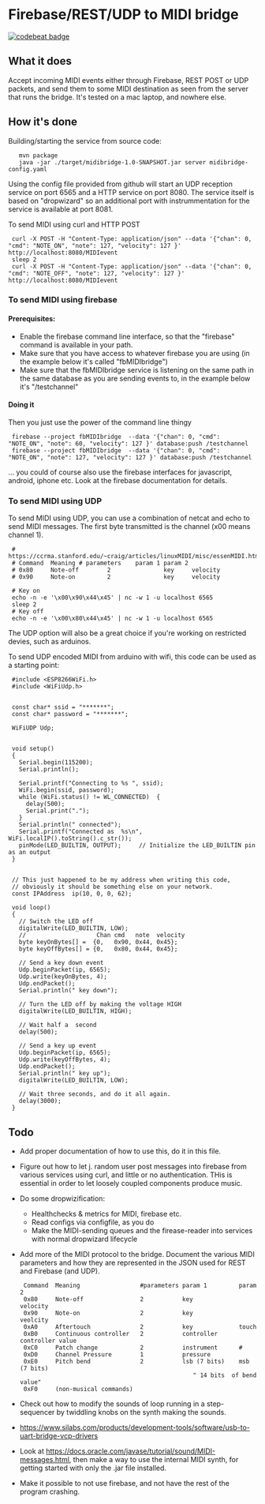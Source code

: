 Firebase/REST/UDP  to MIDI bridge
========
[![codebeat badge](https://codebeat.co/badges/4d8e97f9-6a84-4d33-a36d-c85421290429)](https://codebeat.co/projects/github-com-la3lma-midibridge-master)



What it does
----
Accept incoming MIDI events either through Firebase, REST POST
or UDP packets, and send them to some MIDI destination as seen from
the server that runs the bridge.  It's tested on a mac laptop, and nowhere else.

How it's done
----


Building/starting the service from source code:

       mvn package
       java -jar ./target/midibridge-1.0-SNAPSHOT.jar server midibridge-config.yaml

Using the config file provided from github will start an UDP reception service on port 6565 and a HTTP service on port 8080.   The service itself is based on "dropwizard" so an additional port with instrummentation for the service is available at port 8081.


To send MIDI using curl and HTTP POST


     curl -X POST -H "Content-Type: application/json" --data '{"chan": 0, "cmd": "NOTE_ON", "note": 127, "velocity": 127 }' http://localhost:8080/MIDIevent
     sleep 2
     curl -X POST -H "Content-Type: application/json" --data '{"chan": 0, "cmd": "NOTE_OFF", "note": 127, "velocity": 127 }' http://localhost:8080/MIDIevent


### To send MIDI using firebase

#### Prerequisites:

   * Enable the firebase command line interface, so that the "firebase" command is available in your
     path.
   * Make sure that  you have access to whatever firebase you are using (in the example below it's called "fbMIDIbridge")
   * Make sure that the fbMIDIbridge service is listening on the same path in the same database as you are sending events to, in
     the example below it's "/testchannel"

#### Doing it

Then you just use the power of the command line thingy

     firebase --project fbMIDIbridge  --data '{"chan": 0, "cmd": "NOTE_ON", "note": 60, "velocity": 127 }' database:push /testchannel
     firebase --project fbMIDIbridge  --data '{"chan": 0, "cmd": "NOTE_ON", "note": 127, "velocity": 127 }' database:push /testchannel

... you could of course also use the firebase interfaces for javascript, android, iphone  etc.   Look at the firebase documentation for details.


### To send MIDI using UDP

To send MIDI using UDP, you can use a combination of netcat and echo to send MIDI messages.  The first byte transmitted is the channel (x00 means channel 1).

     # https://ccrma.stanford.edu/~craig/articles/linuxMIDI/misc/essenMIDI.html
     # Command  Meaning # parameters    param 1 param 2
     # 0x80     Note-off        2               key     velocity
     # 0x90     Note-on         2               key     velocity

     # Key on
     echo -n -e '\x00\x90\x44\x45' | nc -w 1 -u localhost 6565
     sleep 2
     # Key off
     echo -n -e '\x00\x80\x44\x45' | nc -w 1 -u localhost 6565

The UDP option will also be a great choice if you're working on restricted devies, such as arduinos.

To send UDP encoded MIDI from arduino with wifi, this code can be used as a starting point:


     #include <ESP8266WiFi.h>
     #include <WiFiUdp.h>


     const char* ssid = "*******";
     const char* password = "*******";

     WiFiUDP Udp;


     void setup()
     {
       Serial.begin(115200);
       Serial.println();

       Serial.printf("Connecting to %s ", ssid);
       WiFi.begin(ssid, password);
       while (WiFi.status() != WL_CONNECTED)  {
         delay(500);
         Serial.print(".");
       }
       Serial.println(" connected");
       Serial.printf("Connected as  %s\n", WiFi.localIP().toString().c_str());
       pinMode(LED_BUILTIN, OUTPUT);     // Initialize the LED_BUILTIN pin as an output
     }


     // This just happened to be my address when writing this code,
     // obviously it should be something else on your network.
     const IPAddress  ip(10, 0, 0, 62);

     void loop()
     {
       // Switch the LED off
       digitalWrite(LED_BUILTIN, LOW);
       //                    Chan cmd   note  velocity
       byte keyOnBytes[] =  {0,   0x90, 0x44, 0x45};
       byte keyOffBytes[] = {0,   0x80, 0x44, 0x45};

       // Send a key down event
       Udp.beginPacket(ip, 6565);
       Udp.write(keyOnBytes, 4);
       Udp.endPacket();
       Serial.println(" key down");

       // Turn the LED off by making the voltage HIGH
       digitalWrite(LED_BUILTIN, HIGH);

       // Wait half a  second
       delay(500);

       // Send a key up event
       Udp.beginPacket(ip, 6565);
       Udp.write(keyOffBytes, 4);
       Udp.endPacket();
       Serial.println(" key up");
       digitalWrite(LED_BUILTIN, LOW);

       // Wait three seconds, and do it all again.
       delay(3000);
     }





Todo
---

* Add proper documentation of how to use this, do it in this file.

* Figure out how to let j. random user post messages into firebase from
  various services using curl, and little or no authentication.  THis is
  essential in order to let loosely coupled components produce music.

* Do some dropwizification:
  * Healthchecks & metrics for MIDI, firebase etc.
  * Read configs via configfile, as you do
  * Make the MIDI-sending queues and the firease-reader into services with
    normal dropwizard lifecycle

* Add more of the MIDI protocol to the bridge. Document the various MIDI
  parameters and how they are represented in the JSON used for REST and
  Firebase (and UDP).

       Command  Meaning                 #parameters param 1         param 2
       0x80     Note-off                2           key             velocity
       0x90     Note-on                 2           key             veolcity
       0xA0     Aftertouch              2           key             touch
       0xB0     Continuous controller   2           controller      controller value
       0xC0     Patch change            2           instrument      #
       0xD0     Channel Pressure        1           pressure
       0xE0     Pitch bend              2           lsb (7 bits)    msb (7 bits)
                                                       " 14 bits  of bend value"
       0xF0     (non-musical commands)


* Check out how to modify the sounds of loop running in a step-sequencer
  by twiddling knobs on the synth making the sounds.

* https://www.silabs.com/products/development-tools/software/usb-to-uart-bridge-vcp-drivers

* Look at https://docs.oracle.com/javase/tutorial/sound/MIDI-messages.html, then
  make a way to use the internal MIDI synth, for getting started with only the
  .jar file installed.

* Make it possible to not use firebase, and not have the rest of the program
  crashing.
